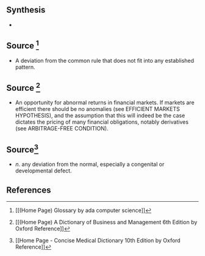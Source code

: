 ## Synthesis
- 
## Source [^1]
- A deviation from the common rule that does not fit into any established pattern.
## Source [^2]
- An opportunity for abnormal returns in financial markets. If markets are efficient there should be no anomalies (see EFFICIENT MARKETS HYPOTHESIS), and the assumption that this will indeed be the case dictates the pricing of many financial obligations, notably derivatives (see ARBITRAGE-FREE CONDITION).
## Source[^3]
- $n$. any deviation from the normal, especially a congenital or developmental defect.
## References

[^1]: [[(Home Page) Glossary by ada computer science]]
[^2]: [[(Home Page) A Dictionary of Business and Management 6th Edition by Oxford Reference]]
[^3]: [[Home Page - Concise Medical Dictionary 10th Edition by Oxford Reference]]